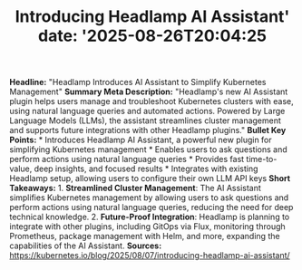 ﻿---
title: "Introducing Headlamp AI Assistant'
date: '2025-08-26T20:04:25"
category: "Markets"
summary: ""
slug: "introducing headlamp ai assistant"
source_urls:
  - "https://kubernetes.io/blog/2025/08/07/introducing-headlamp-ai-assistant/"
seo:
  title: "Introducing Headlamp AI Assistant | Hash n Hedge'
  description: '"
  keywords: ["news", "markets", "brief"]
---
**Headline:**  "Headlamp Introduces AI Assistant to Simplify Kubernetes Management"  **Summary Meta Description:** "Headlamp's new AI Assistant plugin helps users manage and troubleshoot Kubernetes clusters with ease, using natural language queries and automated actions. Powered by Large Language Models (LLMs), the assistant streamlines cluster management and supports future integrations with other Headlamp plugins."  **Bullet Key Points:**  * Introduces Headlamp AI Assistant, a powerful new plugin for simplifying Kubernetes management * Enables users to ask questions and perform actions using natural language queries * Provides fast time-to-value, deep insights, and focused results * Integrates with existing Headlamp setup, allowing users to configure their own LLM API keys  **Short Takeaways:**  1. **Streamlined Cluster Management**: The AI Assistant simplifies Kubernetes management by allowing users to ask questions and perform actions using natural language queries, reducing the need for deep technical knowledge. 2. **Future-Proof Integration**: Headlamp is planning to integrate with other plugins, including GitOps via Flux, monitoring through Prometheus, package management with Helm, and more, expanding the capabilities of the AI Assistant.  **Sources:** https://kubernetes.io/blog/2025/08/07/introducing-headlamp-ai-assistant/ 

